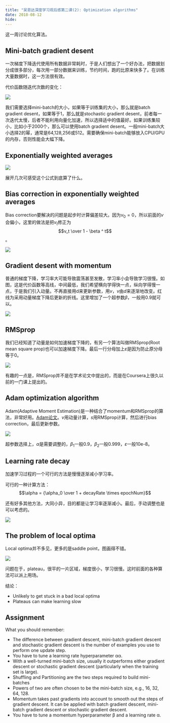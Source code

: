 ```yaml
---
title: "吴恩达深度学习观后感第二课(2): Optimization algorithms"
date: 2018-08-12
hide:
---
```


这一周讨论优化算法。

## Mini-batch gradient desent

一次梯度下降迭代使用所有数据非常耗时，于是人们想出了一个好办法，把数据划分成很多部分，每次用一部分数据来训练，节约时间，跑的比原来快多了。在训练大量数据时，这一方法很有效。

代价函数随迭代次数的变化：

![](dl-2-2-2-1.png)

我们需要选择mini-batch的大小，如果等于训练集的大小，那么就是batch gradient desent，如果等于1，那么就是stochastic gradient desent，前者每一次迭代太慢，后者不能利用向量化加速，所以选择适中的值最好。如果训练集较小，比如小于2000个，那么可以使用batch gradient desent。一般mini-batch大小选择2的幂，通常是64,128,256或512。需要确保mini-batch能够放入CPU/GPU的内存，否则性能会大幅下降。

## Exponentially weighted averages

![](dl-2-2-3-1.png)

展开几次可感受这个公式到底算了什么。

## Bias correction in exponentially weighted averages

Bias correction要解决的问题是起步时计算偏差较大。因为$v_0=0$，所以前面的$v$会偏小，这里的做法是把$v_t$修正为$$v_t \over 1 - \beta ^ t$$。

![](dl-2-2-5-1.png)

## Gradient desent with momentum

普通的梯度下降，学习率大可能导致震荡甚至发散，学习率小会导致学习很慢。如图，这是代价函数等高线，中间最低，我们希望横向学得快一点，纵向学得慢一点，于是我们引入动量。不再直接用d来更新参数，用$v$，$v$由$d$来逐渐地改变。红线为采用动量梯度下降后更新的折线。这里增加了一个超参数$\beta$，一般用0.9就可以。

![](dl-2-2-6-1.png)

## RMSprop

我们已经知道了动量是如何加速梯度下降的，有另一个算法叫做RMSprop(Root mean square prop)也可以加速梯度下降。最后一行分母加上$\varepsilon$是因为防止原分母等于0。

![](dl-2-2-7-1.png)

有趣的一点是，RMSprop并不是在学术论文中提出的，而是在Coursera上很久以前的一门课上提出的。

## Adam optimization algorithm

Adam(Adaptive Moment Estimation)是一种结合了momentum和RMSprop的算法，非常好用。[Adam论文](https://arxiv.org/pdf/1412.6980.pdf)。$v$用动量计算，$s$用RMSprop计算，然后进行bias correction，最后更新参数。

![](dl-2-2-8-1.png)

超参数选择上，$\alpha$是需要调整的，$\beta_1$一般0.9，$\beta_2$一般0.999，$\varepsilon$一般10e-8。

## Learning rate decay

加速学习过程的一个可行的方法是慢慢逐渐减小学习率。

可行的一种计算方法： $$\alpha = {\alpha_0 \over 1 + decayRate \times epochNum}$$

还有好多其他方法，大同小异，目的都是让学习率逐渐减小。最后，手动调整也是可以考虑的。

![](dl-2-2-9-1.png)

## The problem of local optima

Local optima并不多见，更多的是saddle point，图画得不错。

![](dl-2-2-10-1.png)

问题在于，plateau，很平的一片区域，梯度很小，学习很慢。这时前面的各种算法可以派上用场。

结论：

- Unlikely to get stuck in a bad local optima
- Plateaus can make learning slow

## Assignment

What you should remember:

- The difference between gradient descent, mini-batch gradient descent and stochastic gradient descent is the number of examples you use to perform one update step.
- You have to tune a learning rate hyperparameter αα.
- With a well-turned mini-batch size, usually it outperforms either gradient descent or stochastic gradient descent (particularly when the training set is large).
- Shuffling and Partitioning are the two steps required to build mini-batches
- Powers of two are often chosen to be the mini-batch size, e.g., 16, 32, 64, 128.
- Momentum takes past gradients into account to smooth out the steps of gradient descent. It can be applied with batch gradient descent, mini-batch gradient descent or stochastic gradient descent.
- You have to tune a momentum hyperparameter β and a learning rate α.
